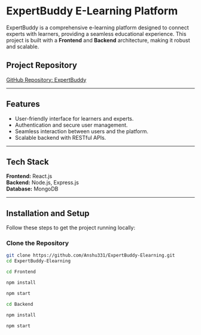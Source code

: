 # ExpertBuddy E-Learning Platform

ExpertBuddy is a comprehensive e-learning platform designed to connect experts with learners, providing a seamless educational experience. This project is built with a **Frontend** and **Backend** architecture, making it robust and scalable.

## Project Repository

[GitHub Repository: ExpertBuddy](https://github.com/Anshu331/ExpertBuddy-Elearning.git)

---

## Features

- User-friendly interface for learners and experts.
- Authentication and secure user management.
- Seamless interaction between users and the platform.
- Scalable backend with RESTful APIs.

---

## Tech Stack

**Frontend:** React.js  
**Backend:** Node.js, Express.js  
**Database:** MongoDB  

---

## Installation and Setup

Follow these steps to get the project running locally:

### Clone the Repository
```bash
git clone https://github.com/Anshu331/ExpertBuddy-Elearning.git
cd ExpertBuddy-Elearning

cd Frontend

npm install

npm start

cd Backend

npm install

npm start


